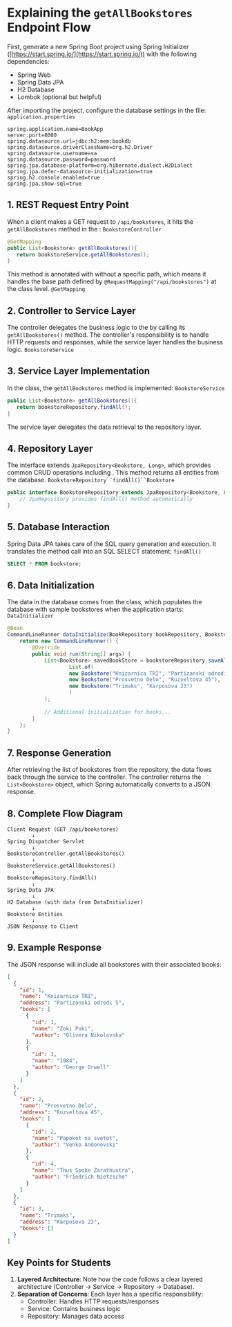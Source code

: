 # Explaining the `getAllBookstores` Endpoint Flow

First, generate a new Spring Boot project using Spring Initializer ([https://start.spring.io/](https://start.spring.io/)) with the following dependencies:
- Spring Web
- Spring Data JPA
- H2 Database
- Lombok (optional but helpful)

After importing the project, configure the database settings in the file: `application.properties`
``` properties
spring.application.name=BookApp
server.port=8080
spring.datasource.url=jdbc:h2:mem:bookdb
spring.datasource.driverClassName=org.h2.Driver
spring.datasource.username=sa
spring.datasource.password=password
spring.jpa.database-platform=org.hibernate.dialect.H2Dialect
spring.jpa.defer-datasource-initialization=true
spring.h2.console.enabled=true
spring.jpa.show-sql=true
```


## 1. REST Request Entry Point
When a client makes a GET request to `/api/bookstores`, it hits the `getAllBookstores` method in the : `BookstoreController`
``` java
@GetMapping
public List<Bookstore> getAllBookstores(){
   return bookstoreService.getAllBookstores();
}
```
This method is annotated with without a specific path, which means it handles the base path defined by `@RequestMapping("/api/bookstores")` at the class level. `@GetMapping`
## 2. Controller to Service Layer
The controller delegates the business logic to the by calling its `getAllBookstores()` method. The controller's responsibility is to handle HTTP requests and responses, while the service layer handles the business logic. `BookstoreService`
## 3. Service Layer Implementation
In the class, the `getAllBookstores` method is implemented: `BookstoreService`
``` java
public List<Bookstore> getAllBookstores(){
   return bookstoreRepository.findAll();
}
```
The service layer delegates the data retrieval to the repository layer.
## 4. Repository Layer
The interface extends `JpaRepository<Bookstore, Long>`, which provides common CRUD operations including . This method returns all entities from the database. `BookstoreRepository``findAll()``Bookstore`
``` java
public interface BookstoreRepository extends JpaRepository<Bookstore, Long> {
    // JpaRepository provides findAll() method automatically
}
```
## 5. Database Interaction
Spring Data JPA takes care of the SQL query generation and execution. It translates the method call into an SQL SELECT statement: `findAll()`
``` sql
SELECT * FROM bookstore;
```
## 6. Data Initialization
The data in the database comes from the class, which populates the database with sample bookstores when the application starts: `DataInitializer`
``` java
@Bean
CommandLineRunner dataInitialize(BookRepository bookRepository, BookstoreRepository bookstoreRepository){
    return new CommandLineRunner() {
        @Override
        public void run(String[] args) {
            List<Bookstore> savedBookStore = bookstoreRepository.saveAll(
                    List.of(
                    new Bookstore("Knizarnica TRI", "Partizanski odredi 5"),
                    new Bookstore("Prosvetno Delo", "Ruzveltova 45"),
                    new Bookstore("Trimaks", "Karposova 23")
                    )
            );
            
            // Additional initialization for books...
        }
    };
}
```
## 7. Response Generation
After retrieving the list of bookstores from the repository, the data flows back through the service to the controller. The controller returns the `List<Bookstore>` object, which Spring automatically converts to a JSON response.
## 8. Complete Flow Diagram
``` 
Client Request (GET /api/bookstores)
        ↓
Spring Dispatcher Servlet
        ↓
BookstoreController.getAllBookstores()
        ↓
BookstoreService.getAllBookstores()
        ↓
BookstoreRepository.findAll()
        ↓
Spring Data JPA
        ↓
H2 Database (with data from DataInitializer)
        ↓
Bookstore Entities
        ↓
JSON Response to Client
```
## 9. Example Response
The JSON response will include all bookstores with their associated books:
``` json
[
  {
    "id": 1,
    "name": "Knizarnica TRI",
    "address": "Partizanski odredi 5",
    "books": [
      {
        "id": 1,
        "name": "Zoki Poki",
        "author": "Olivera Nikolovska"
      },
      {
        "id": 3,
        "name": "1984",
        "author": "George Orwell"
      }
    ]
  },
  {
    "id": 2,
    "name": "Prosvetno Delo",
    "address": "Ruzveltova 45",
    "books": [
      {
        "id": 2,
        "name": "Papokot na svetot",
        "author": "Venko Andonovski"
      },
      {
        "id": 4,
        "name": "Thus Spoke Zarathustra",
        "author": "Friedrich Nietzsche"
      }
    ]
  },
  {
    "id": 3,
    "name": "Trimaks",
    "address": "Karposova 23",
    "books": []
  }
]
```
## Key Points for Students
1. **Layered Architecture**: Note how the code follows a clear layered architecture (Controller → Service → Repository → Database).
2. **Separation of Concerns**: Each layer has a specific responsibility:
    - Controller: Handles HTTP requests/responses
    - Service: Contains business logic
    - Repository: Manages data access
